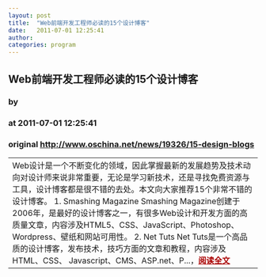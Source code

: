 ```yaml
---
layout: post
title:  "Web前端开发工程师必读的15个设计博客"
date:   2011-07-01 12:25:41
author: 
categories: program
---
```


## Web前端开发工程师必读的15个设计博客
### by 
### at 2011-07-01 12:25:41
### original <http://www.oschina.net/news/19326/15-design-blogs>

<table width="100%"><tr>
						<td valign="top">Web设计是一个不断变化的领域，因此掌握最新的发展趋势及技术动向对设计师来说非常重要，无论是学习新技术，还是寻找免费资源与工具，设计博客都是很不错的去处。本文向大家推荐15个非常不错的设计博客。 1. Smashing Magazine Smashing Magazine创建于2006年，是最好的设计博客之一，有很多Web设计和开发方面的高质量文章，内容涉及HTML5、CSS、JavaScript、Photoshop、Wordpress、壁纸和网站可用性。 2. Net Tuts Net Tuts是一个高品质的设计博客，发布技术，技巧方面的文章和教程，内容涉及HTML、CSS、 Javascript、CMS、ASP.net、P...，<a href="http://www.oschina.net/news/19326/15-design-blogs?from=rss" style="font-weight:bold;color:#a00">阅读全文</a></td>
			</tr></table>
